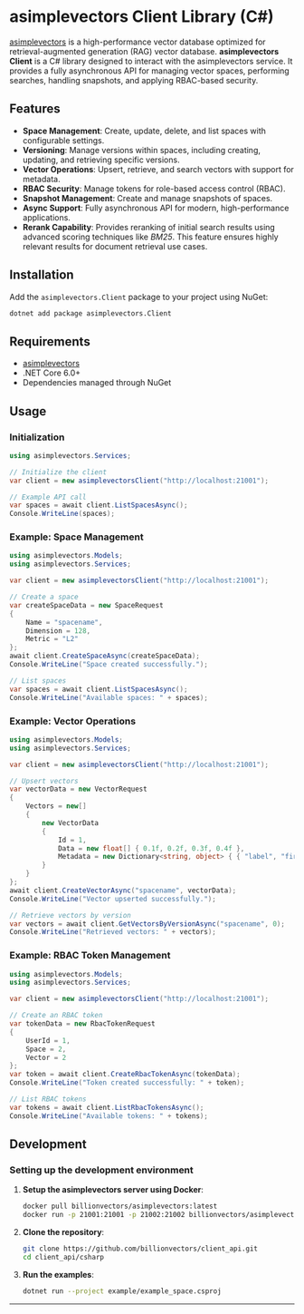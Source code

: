 # asimplevectors Client Library (C#)

[asimplevectors](https://docs.asimplevectors.com/) is a high-performance vector database optimized for retrieval-augmented generation (RAG) vector database.
**asimplevectors Client** is a C# library designed to interact with the asimplevectors service. It provides a fully asynchronous API for managing vector spaces, performing searches, handling snapshots, and applying RBAC-based security.

## Features

- **Space Management**: Create, update, delete, and list spaces with configurable settings.
- **Versioning**: Manage versions within spaces, including creating, updating, and retrieving specific versions.
- **Vector Operations**: Upsert, retrieve, and search vectors with support for metadata.
- **RBAC Security**: Manage tokens for role-based access control (RBAC).
- **Snapshot Management**: Create and manage snapshots of spaces.
- **Async Support**: Fully asynchronous API for modern, high-performance applications.
- **Rerank Capability**: Provides reranking of initial search results using advanced scoring techniques like *BM25*. This feature ensures highly relevant results for document retrieval use cases.

## Installation

Add the `asimplevectors.Client` package to your project using NuGet:

```bash
dotnet add package asimplevectors.Client
```

## Requirements

- [asimplevectors](https://github.com/billionvectors/asimplevectors)
- .NET Core 6.0+
- Dependencies managed through NuGet

## Usage

### Initialization

```csharp
using asimplevectors.Services;

// Initialize the client
var client = new asimplevectorsClient("http://localhost:21001");

// Example API call
var spaces = await client.ListSpacesAsync();
Console.WriteLine(spaces);
```

### Example: Space Management

```csharp
using asimplevectors.Models;
using asimplevectors.Services;

var client = new asimplevectorsClient("http://localhost:21001");

// Create a space
var createSpaceData = new SpaceRequest
{
    Name = "spacename",
    Dimension = 128,
    Metric = "L2"
};
await client.CreateSpaceAsync(createSpaceData);
Console.WriteLine("Space created successfully.");

// List spaces
var spaces = await client.ListSpacesAsync();
Console.WriteLine("Available spaces: " + spaces);
```

### Example: Vector Operations

```csharp
using asimplevectors.Models;
using asimplevectors.Services;

var client = new asimplevectorsClient("http://localhost:21001");

// Upsert vectors
var vectorData = new VectorRequest
{
    Vectors = new[]
    {
        new VectorData
        {
            Id = 1,
            Data = new float[] { 0.1f, 0.2f, 0.3f, 0.4f },
            Metadata = new Dictionary<string, object> { { "label", "first" } }
        }
    }
};
await client.CreateVectorAsync("spacename", vectorData);
Console.WriteLine("Vector upserted successfully.");

// Retrieve vectors by version
var vectors = await client.GetVectorsByVersionAsync("spacename", 0);
Console.WriteLine("Retrieved vectors: " + vectors);
```

### Example: RBAC Token Management

```csharp
using asimplevectors.Models;
using asimplevectors.Services;

var client = new asimplevectorsClient("http://localhost:21001");

// Create an RBAC token
var tokenData = new RbacTokenRequest
{
    UserId = 1,
    Space = 2,
    Vector = 2
};
var token = await client.CreateRbacTokenAsync(tokenData);
Console.WriteLine("Token created successfully: " + token);

// List RBAC tokens
var tokens = await client.ListRbacTokensAsync();
Console.WriteLine("Available tokens: " + tokens);
```

## Development

### Setting up the development environment

1. **Setup the asimplevectors server using Docker**:

   ```bash
   docker pull billionvectors/asimplevectors:latest
   docker run -p 21001:21001 -p 21002:21002 billionvectors/asimplevectors:latest
   ```

2. **Clone the repository**:

   ```bash
   git clone https://github.com/billionvectors/client_api.git
   cd client_api/csharp
   ```

3. **Run the examples**:

   ```bash
   dotnet run --project example/example_space.csproj
   ```

---